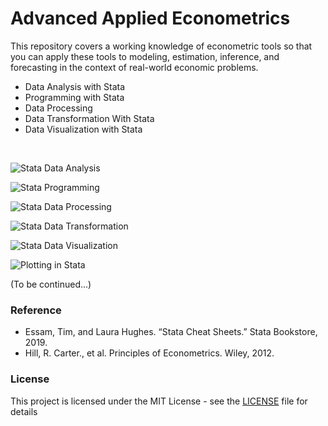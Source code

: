 # Advanced Applied Econometrics
This repository covers a working knowledge of econometric tools so that you can apply these tools to modeling, estimation, inference, and forecasting in the context of real-world economic problems.

  - Data Analysis with Stata
  - Programming with Stata
  - Data Processing
  - Data Transformation With Stata
  - Data Visualization with Stata

<br />

![Stata Data Analysis](https://user-images.githubusercontent.com/41026089/74110989-066cee80-4b5f-11ea-9ac8-83be6288205c.JPG)

![Stata Programming](https://user-images.githubusercontent.com/41026089/74111014-31efd900-4b5f-11ea-8df6-325b0ee558aa.JPG)

![Stata Data Processing](https://user-images.githubusercontent.com/41026089/74110998-12f14700-4b5f-11ea-95bc-2bf98c2df80e.JPG)

![Stata Data Transformation](https://user-images.githubusercontent.com/41026089/74111001-1dabdc00-4b5f-11ea-8336-dd8d89108148.JPG)

![Stata Data Visualization](https://user-images.githubusercontent.com/41026089/74111008-27354400-4b5f-11ea-9fa0-cb615c67739e.JPG)

![Plotting in Stata](https://user-images.githubusercontent.com/41026089/74111020-459b3f80-4b5f-11ea-8815-5b85156c10eb.JPG)

(To be continued...)

### Reference
- Essam, Tim, and Laura Hughes. “Stata Cheat Sheets.” Stata Bookstore, 2019.
- Hill, R. Carter., et al. Principles of Econometrics. Wiley, 2012.

### License
This project is licensed under the MIT License - see the [LICENSE](LICENSE) file for details
